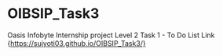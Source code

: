 # OIBSIP_Task3
Oasis Infobyte Internship project Level 2 Task 1 - To Do List
Link {https://sujyoti03.github.io/OIBSIP_Task3/}

